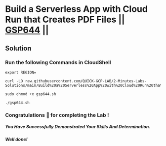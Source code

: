 # Build a Serverless App with Cloud Run that Creates PDF Files || [GSP644](https://www.cloudskillsboost.google/focuses/8390?parent=catalog) ||

## Solution

### Run the following Commands in CloudShell

```
export REGION=
```
```
curl -LO raw.githubusercontent.com/QUICK-GCP-LAB/2-Minutes-Labs-Solutions/main/Build%20a%20Serverless%20App%20with%20Cloud%20Run%20that%20Creates%20PDF%20Files/gsp644.sh

sudo chmod +x gsp644.sh

./gsp644.sh
```

### Congratulations 🎉 for completing the Lab !

##### *You Have Successfully Demonstrated Your Skills And Determination.*

#### *Well done!*
